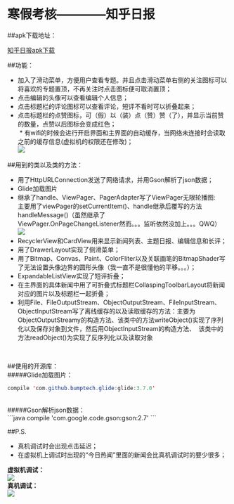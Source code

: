 # 寒假考核————知乎日报
##apk下载地址：<br>
                                                                                                                                           
   [知乎日报apk下载](http://pan.baidu.com/s/1o78GbiU "悬停显示")
<br>

##功能：
  * 加入了滑动菜单，方便用户查看专题。并且点击滑动菜单右侧的关注图标可以将喜欢的专题置顶，不再关注时点击图标便可取消置顶；<br>
  * 点击编辑的头像可以查看编辑个人信息；<br>
  * 点击标题栏的评论图标可以查看评论，短评不看时可以折叠起来；<br>
  * 点击标题栏的点赞图标，可（假）以（装）点（赞）赞（了），并显示当前赞的数量，点赞以后图标会变成红色；<br>
  * 有wifi的时候会进行开启界面和主界面的自动缓存，当网络未连接时会读取之前的缓存信息(虚拟机的权限还在修改)；<br>
![](https://github.com/SunWanQi/ZhiHuReadmePic/blob/master/loadpic.gif)<br>

##用到的类以及类的方法：
  * 用了HttpURLConnection发送了网络请求，并用Gson解析了json数据；<br>
  * Glide加载图片<br>
  * 继承了handle、ViewPager、PagerAdapter写了ViewPager无限轮播图:<br>
    主要用了viewPager的setCurrentItem()、handle继承后覆写的方法handleMessage()（虽然继承了<br>ViewPager.OnPageChangeListener然而。。。监听依然没加上。。。QWQ）<br>
![](https://github.com/SunWanQi/ZhiHuReadmePic/blob/master/roll.gif)<br>
  * RecyclerView和CardView用来显示新闻列表、主题日报、编辑信息和长评；<br>
  * 用了DrawerLayout实现了侧滑菜单；
  * 用了Bitmap、Convas、Paint、ColorFliter以及关联画笔的BitmapShader写了无法设置头像边界的圆形头像（我一直不是很懂他的平移。。。）；<br>
  * ExpandableListView实现了短评折叠；<br>
  * 在主界面的具体新闻中用了可折叠式标题栏CollaspingToolbarLayout将新闻对应的图片以及标题栏一起折叠；<br>
  * 利用File、FileOutputStream、ObjectOutputStream、FileInputStream、ObjectInputStream写了离线缓存的以及读取缓存的方法：主要为ObjectOutputStreamy的构造方法、该类中的方法writeObject()实现了序列化以及保存对象到文件，然后用ObjectInputStream的构造方法、
  该类中的方法readObject()为实现了反序列化以及读取对象
<br>

##使用的开源库：
<br>
#####Glide加载图片：
```java
compile 'com.github.bumptech.glide:glide:3.7.0'
```
<br>
#####Gson解析json数据：<br>
```java
compile 'com.google.code.gson:gson:2.7'
```

##P.S.
  * 真机调试时会出现点击延迟；<br>
  * 在虚拟机上调试时出现的“今日热闻”里面的新闻会比真机调试时的要少很多；<br>
  
  **虚拟机调试：**<br>
![](https://github.com/SunWanQi/ZhiHuNews/blob/master/app/src/main/res/drawable/jvm.png)<br>
  **真机调试：**<br>
![](https://github.com/SunWanQi/ZhiHuNews/blob/master/app/src/main/res/drawable/phone.png)
